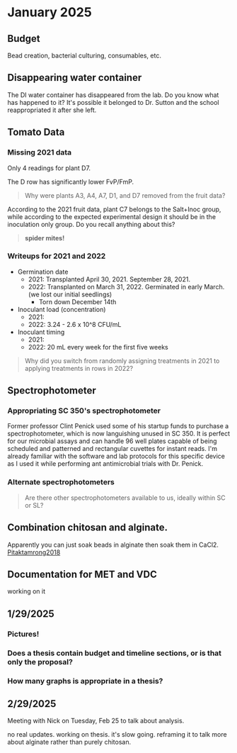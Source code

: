 
# January 2025

## Budget

Bead creation, bacterial culturing, consumables, etc.

## Disappearing water container
The DI water container has disappeared from the lab. Do you know what has happened to it? It's possible it belonged to Dr. Sutton and the school reappropriated it after she left.

## Tomato Data
### Missing 2021 data

Only 4 readings for plant D7.

The D row has significantly lower FvP/FmP.

>Why were plants A3, A4, A7, D1, and D7 removed from the fruit data?

According to the 2021 fruit data, plant C7 belongs to the Salt+Inoc group, while according to the expected experimental design it should be in the inoculation only group. Do you recall anything about this?

> **spider mites!**

### Writeups for 2021 and 2022
 - Germination date
    - 2021: Transplanted April 30, 2021. September 28, 2021.
    - 2022: Transplanted on March 31, 2022. Germinated in early March. (we lost our initial seedlings)
      - Torn down December 14th
 - Inoculant load (concentration)
   - 2021:
   - 2022: 3.24 - 2.6 x 10^8 CFU/mL
 - Inoculant timing
   - 2021: 
   - 2022: 20 mL every week for the first five weeks
 

 > Why did you switch from randomly assigning treatments in 2021 to applying treatments in rows in 2022?

## Spectrophotometer
### Appropriating SC 350's spectrophotometer
Former professor Clint Penick used some of his startup funds to purchase a spectrophotometer, which is now languishing unused in SC 350. It is perfect for our microbial assays and can handle 96 well plates capable of being scheduled and patterned and rectangular cuvettes for instant reads. 
I'm already familiar with the software and lab protocols for this specific device as I used it while performing ant antimicrobial trials with Dr. Penick.

### Alternate spectrophotometers
> Are there other spectrophotometers available to us, ideally within SC or SL?

## Combination chitosan and alginate.
Apparently you can just soak beads in alginate then soak them in CaCl2. [Pitaktamrong2018](references/pitaktamrong2018.pdf)

## Documentation for MET and VDC

working on it

## 1/29/2025
### Pictures!
### Does a thesis contain budget and timeline sections, or is that only the proposal?
### How many graphs is appropriate in a thesis?

## 2/29/2025
Meeting with Nick on Tuesday, Feb 25 to talk about analysis.

no real updates. working on thesis. it's slow going. reframing it to talk more about alginate rather than purely chitosan.
